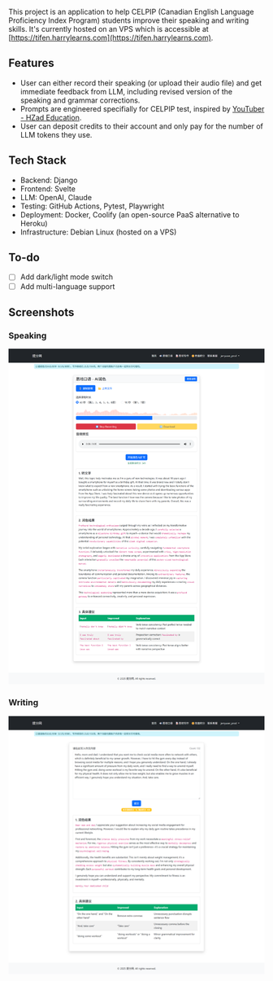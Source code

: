 This project is an application to help CELPIP (Canadian English Language Proficiency Index Program) students improve their speaking and writing skills. It's currently hosted on an VPS which is accessible at [https://tifen.harrylearns.com](https://tifen.harrylearns.com). 

## Features
- User can either record their speaking (or upload their audio file) and get immediate feedback from LLM, including revised version of the speaking and grammar corrections.
- Prompts are engineered specifially for CELPIP test, inspired by [YouTuber - HZad Education](https://www.youtube.com/@hzadeducation-coachingcent986/playlists).
- User can deposit credits to their account and only pay for the number of LLM tokens they use.

## Tech Stack
- Backend: Django
- Frontend: Svelte 
- LLM: OpenAI, Claude
- Testing: GitHub Actions, Pytest, Playwright
- Deployment: Docker, Coolify (an open-source PaaS alternative to Heroku)
- Infrastructure: Debian Linux (hosted on a VPS)

## To-do
- [ ] Add dark/light mode switch
- [ ] Add multi-language support

## Screenshots
### Speaking
![Speaking](docs/screenshots/celpip-speaking.png)
### Writing
![Writing](docs/screenshots/celpip-writing.png)

